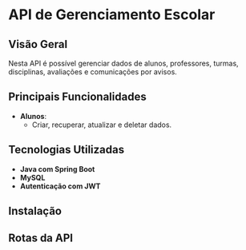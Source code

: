 # API de Gerenciamento Escolar

## Visão Geral

Nesta API é possível gerenciar dados de alunos, professores, turmas, disciplinas, avaliações e comunicações por avisos.

## Principais Funcionalidades

- **Alunos**:
  - Criar, recuperar, atualizar e deletar dados.

## Tecnologias Utilizadas

- **Java com Spring Boot**
- **MySQL**
- **Autenticação com JWT**

## Instalação

## Rotas da API
